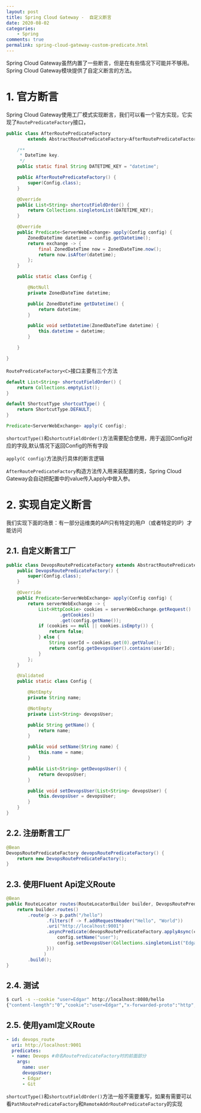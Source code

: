 ```yaml
---
layout: post
title: Spring Cloud Gateway -  自定义断言
date: 2020-08-02
categories:
    - Spring
comments: true
permalink: spring-cloud-gateway-custom-predicate.html
---
```


Spring Cloud Gateway虽然内置了一些断言，但是在有些情况下可能并不够用。Spring Cloud Gateway模块提供了自定义断言的方法。

# 1. 官方断言

Spring Cloud Gateway使用工厂模式实现断言，我们可以看一个官方实现，它实现了`RoutePredicateFactory`接口，

```java
public class AfterRoutePredicateFactory
		extends AbstractRoutePredicateFactory<AfterRoutePredicateFactory.Config> {

	/**
	 * DateTime key.
	 */
	public static final String DATETIME_KEY = "datetime";

	public AfterRoutePredicateFactory() {
		super(Config.class);
	}

	@Override
	public List<String> shortcutFieldOrder() {
		return Collections.singletonList(DATETIME_KEY);
	}

	@Override
	public Predicate<ServerWebExchange> apply(Config config) {
		ZonedDateTime datetime = config.getDatetime();
		return exchange -> {
			final ZonedDateTime now = ZonedDateTime.now();
			return now.isAfter(datetime);
		};
	}

	public static class Config {

		@NotNull
		private ZonedDateTime datetime;

		public ZonedDateTime getDatetime() {
			return datetime;
		}

		public void setDatetime(ZonedDateTime datetime) {
			this.datetime = datetime;
		}

	}

}
```

`RoutePredicateFactory<C>`接口主要有三个方法

```java
default List<String> shortcutFieldOrder() {
	return Collections.emptyList();
}

default ShortcutType shortcutType() {
    return ShortcutType.DEFAULT;
}

Predicate<ServerWebExchange> apply(C config);
```

`shortcutType()`和`shortcutFieldOrder()`方法需要配合使用，用于返回Config对应的字段,默认情况下返回Config的所有字段

`apply(C config)`方法执行具体的断言逻辑

`AfterRoutePredicateFactory`构造方法传入用来装配置的类，Spring Cloud Gateway会自动把配置中的value传入apply中做入参。

# 2. 实现自定义断言

我们实现下面的场景：有一部分运维类的API只有特定的用户（或者特定的IP）才能访问

## 2.1. 自定义断言工厂

```java
public class DevopsRoutePredicateFactory extends AbstractRoutePredicateFactory<DevopsRoutePredicateFactory.Config> {
    public DevopsRoutePredicateFactory() {
        super(Config.class);
    }

    @Override
    public Predicate<ServerWebExchange> apply(Config config) {
        return serverWebExchange -> {
            List<HttpCookie> cookies = serverWebExchange.getRequest()
                    .getCookies()
                    .get(config.getName());
            if (cookies == null || cookies.isEmpty()) {
                return false;
            } else {
                String userId = cookies.get(0).getValue();
                return config.getDevopsUser().contains(userId);
            }
        };
    }

    @Validated
    public static class Config {

        @NotEmpty
        private String name;

        @NotEmpty
        private List<String> devopsUser;

        public String getName() {
            return name;
        }

        public void setName(String name) {
            this.name = name;
        }

        public List<String> getDevopsUser() {
            return devopsUser;
        }

        public void setDevopsUser(List<String> devopsUser) {
            this.devopsUser = devopsUser;
        }
    }
}
```



## 2.2. 注册断言工厂

```java
@Bean
DevopsRoutePredicateFactory devopsRoutePredicateFactory() {
    return new DevopsRoutePredicateFactory();
}
```

## 2.3. 使用Fluent Api定义Route

```java
@Bean
public RouteLocator routes(RouteLocatorBuilder builder, DevopsRoutePredicateFactory devopsRoutePredicateFactory) {
    return builder.routes()
        .route(p -> p.path("/hello")
               .filters(f -> f.addRequestHeader("Hello", "World"))
               .uri("http://localhost:9001")
               .asyncPredicate(devopsRoutePredicateFactory.applyAsync(config -> {
                   config.setName("user");
                   config.setDevopsUser(Collections.singletonList("Edgar"));
               }))
              )
        .build();
}
```

## 2.4. 测试

```sh
$ curl -s --cookie "user=Edgar" http://localhost:8080/hello
{"content-length":"0","cookie":"user=Edgar","x-forwarded-proto":"http","x-forwarded-host":"localhost:8080","host":"localhost:9001","x-forwarded-port":"8080","hello":"World","x-forwarded-for":"0:0:0:0:0:0:0:1","forwarded":"proto=http;host=\"localhost:8080\";for=\"0:0:0:0:0:0:0:1:53089\"","accept":"*/*","user-agent":"curl/7.59.0"}

```

## 2.5. 使用yaml定义Route

```yaml
- id: devops_route
  uri: http://localhost:9001
  predicates:
  - name: Devops #命名RoutePredicateFactory时的前面部分
	args:
	  name: user
	  devopsUser:
	  - Edgar
	  - Git
```

`shortcutType()`和`shortcutFieldOrder()`方法一般不需要重写，如果有需要可以看`PathRoutePredicateFactory`和`RemoteAddrRoutePredicateFactory`的实现



